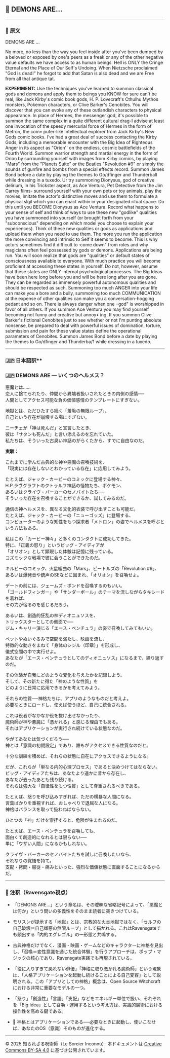 
## 🧛 DEMONS ARE...

---

### 🧛 原文

DEMONS ARE ... 

No more, no less than the way you feel inside after you've been dumped by a beloved or exposed by one's peers as a freak or any of the other negative value defaults we have access to as human beings. Hell is ONLY the Cringe Eternal and the Place of Our Self's Undoing. When Nietzsche proclaimed "God is dead!" he forgot to add that Satan is also dead and we are Free from all that antique tat.

**EXPERIMENT:**
Use the techniques you've learned to summon classical gods and demons and apply them to beings you KNOW for sure can't be real, like Jack Kirby's comic book gods, H. P. Lovecraft's Cthulhu Mythos monsters, Pokemon characters, or Clive Barker's Cenobites. You will discover that you can evoke any of these outlandish characters to physical appearance. In place of Hermes, the messenger god, it's possible to summon the same complex in a quite different cultural drag-I advise at least one invocation of the speedy mercurial force of Hermes in the form of Metron, the com• puter-like intellectual explorer from Jack Kirby's New Gods comic books. I've had a great deal of success contacting the Kirby Gods, including a memorable encounter with the Big Idea of Righteous Anger in its aspect as "Orion'' on the endless, cosmic battlefields of the Fourth World. Summon warrior strength and martial energy in the form of Orion by surrounding yourself with images from Kirby comics, by playing "Mars" from the "Planets Suite" or the Beatles "Revolution #9" or simply the sounds of gunfire and bombs from a special effects record.
Summon James Bond before a date by playing the themes to Go/dfinger and Thunderball while dressing in a tuxedo. Ur try summoning Dionysus, god of creative delirium, in his Trickster aspect, as Ace Ventura, Pet Detective from the Jim Carrey films- surround yourself with your own pets or toy animals, play the movies, imitate the actor's distinctive moves and use them to formulate a physical slgil which you can enact within in your designated ritual space. Do this until you BECOME Dionysus as Ace Ventura. Record what happens to your sense of self and think of ways to use these new "godlike" qualities you have summoned into yourself (or brought forth from your "subconscious" depending on which model you choose to explain your experiences). Think of these new qualities or gods as applications and upload them when you need to use them. The more you run the application the more convincing and intrinsic to
Self it seems to become. This is why actors sometimes find it difficult to ·come down" from roles and why magicians often feel possessed by gods or demons. Applications are being run. You will soon realize that gods are "qualities" or default states of consciousness available to everyone. With much practice you will become proficient at accessing these states in yourself. Do not, however, assume that these states are ONLY internal psychological processes. The Big Ideas have been here long before you and will be here long after you are gone. They can be regarded as immensely powerful autonomous qualities and should be respected as such. Summoning too much ANGER into your life can make you a bore and a bully, summoning too much COMMUNICATION at the expense of other qualities can make you a conversation-hogging pedant and so on.
There is always danger when one ··god" is worshipped in favor of all others. If you summon Ace Ventura you may find yourself becoming not funny and creative but annoy• ing. If you summon Clive Barker's fictional Cenobites just to see whether or not I'm punting absolute nonsense, be prepared to deal with powerful issues of domination, torture, submission and pain for these value states define the operational parameters of Cenobites.
Summon James Bond before a date by playing the themes to Go/dfinger and Thunderba/1 while dressing in a tuxedo.

---

### 🇯🇵 日本語訳**

### 🇯🇵 DEMONS ARE — いくつのヘルメス？

悪魔とは……  
恋人に捨てられたり、仲間から異端者扱いされたときの内側の感情──  
人間としてアクセス可能な負の価値感情のテンプレートにすぎない。

地獄とは、ただひたすら続く「羞恥の無限ループ」、  
自己という存在が崩壊する場にすぎない。

ニーチェが「神は死んだ」と宣言したとき、  
彼は「サタンも死んだ」と言い添えるのを忘れていた。  
私たちは、そういった古臭い神話のがらくたから、すでに自由なのだ。

**実験：**

これまでに学んだ古典的な神や悪魔の召喚技術を、  
「現実には存在しないとわかっている存在」に応用してみよう。

たとえば、ジャック・カービーのコミックに登場する神々、  
H.P.ラヴクラフトのクトゥルフ神話の怪物たち、ポケモン、  
あるいはクライヴ・バーカーのセノバイトたち──  
そういった存在を召喚することができるか、試してみるのだ。

通信の神ヘルメスを、異なる文化的衣装で呼び出すことも可能だ。  
たとえば、ジャック・カービーの「ニューゴッズ」に登場する、  
コンピューターのような知性をもつ探求者「メトロン」の姿でヘルメスを呼ぶという方法もある。

私はこの「カービー神々」と多くのコンタクトに成功してきた。  
特に、「正義の怒り」というビッグ・アイディアが  
「オリオン」として顕現した体験は記憶に残っている。  
コズミックな戦場で彼に会うことができたのだ。

キルビーのコミック、火星組曲の「Mars」、ビートルズの「Revolution #9」、  
あるいは爆発音や銃声のSEなどに囲まれ、「オリオン」を召喚せよ。

デートの前には、ジェームズ・ボンドを召喚するのもいい。  
「ゴールドフィンガー」や「サンダーボール」のテーマを流しながらタキシードを着れば、  
その力が宿るのを感じるだろう。

あるいは、創造的狂乱の神ディオニュソスを、  
トリックスターとしての側面で──  
ジム・キャリー演じる「エース・ベンチュラ」の姿で召喚してみてもいい。

ペットやぬいぐるみで空間を満たし、映画を流し、  
特徴的な動きをまねて「身体のシジル（印章）」を形成し、  
儀式空間の中で実行せよ。  
あなたが「エース・ベンチュラとしてのディオニュソス」になるまで、繰り返すのだ。

その体験が自我にどのような変化を与えたかを記録しよう。  
そして、その新たに得た「神のような性質」を  
どのように日常に応用できるかを考えてみよう。

それらの性質──神格たちは、アプリのようなものだと考えよ。  
必要なときにロードし、使えば使うほど、自己に統合される。

これは役者がなかなか役を抜け出せなかったり、  
魔術師が神や悪魔に「憑かれる」と感じる理由でもある。  
それはアプリケーションが実行され続けている状態なのだ。

やがてあなたは気づくだろう──  
神とは「意識の初期設定」であり、誰もがアクセスできる性質なのだと。

十分な訓練を積めば、それらの状態に自在にアクセスできるようになる。

だが、これらが「単なる内的心理プロセス」であると決めつけてはならない。  
ビッグ・アイディアたちは、あなたより遥かに昔から存在し、  
あなたが去ったあとも残り続ける。  
それらは強大な「自律性をもつ性質」として尊重されるべきである。

たとえば、怒りを呼び込みすぎれば、ただの横暴な人間になる。  
言葉ばかりを重視すれば、おしゃべりで退屈な人になる。  
神格はバランスを取って扱わねばならない。

ひとつの「神」だけを崇拝すると、危険が生まれるのだ。

たとえば、エース・ベンチュラを召喚しても、  
面白くて創造的になれるとは限らない──  
単に「ウザい人間」になるかもしれない。

クライヴ・バーカーのセノバイトたちを試しに召喚したいなら、  
それなりの覚悟を持て。  
支配・拷問・服従・痛みといった、強烈な価値状態に直面することになるからだ。

---

### 🐌 注釈（Ravensgate視点）

- 「DEMONS ARE...」という章名は、その曖昧な省略記号によって、「悪魔とは何か」という問いの多義性をそのまま読者に突きつけている。
- モリスンが提示する「地獄」とは、宗教的な火炎地獄ではなく、「セルフの自己破壊＝自己嫌悪の無限ループ」として描かれる。これはRavensgateでも頻出する「内的エグレゴル」の一形態と共鳴する。
- 古典神格だけでなく、漫画・映画・ゲームなどのキャラクターに神格を見出し、「召喚＝変性意識を通じた統合体験」を行うアプローチは、ポップ・マジックの核心であり、Ravensgate実践でも再現されている。
- 「役に入りすぎて戻れない俳優」「神格に取り憑かれる魔術師」という現象は、「人格アプリケーションを起動し続けることによる自己変容」として説明される。この「アプリとしての神格」概念は、Open Source Witchcraftにおける非常に重要なモデルの一つ。
- 「怒り」「創造性」「言語」「支配」などをエネルギー単位で扱い、それぞれを「Big Idea」として召喚・運用するという考え方は、実践的魔術における操作性を高める鍵である。

- 💾 神格とはアプリケーションである──必要なときに起動し、使いこなせば、あなたのOS（意識）そのものが進化する。

---

© 2025 知られざる呪術師（Le Sorcier Inconnu） 
本ドキュメントは [Creative Commons BY-SA 4.0](https://creativecommons.org/licenses/by-sa/4.0/deed.ja) に基づき公開されています。
